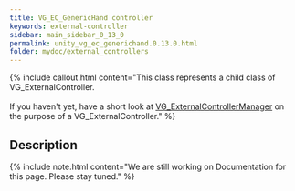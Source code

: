 ```yaml
---
title: VG_EC_GenericHand controller
keywords: external-controller
sidebar: main_sidebar_0_13_0
permalink: unity_vg_ec_generichand.0.13.0.html
folder: mydoc/external_controllers
---
```


{% include callout.html content="This class represents a child class of VG_ExternalController.<br><br> If you haven't yet, have a short look at [VG_ExternalControllerManager](unity_component_vgexternalcontrollermanager.0.13.0.html) on the purpose of a VG_ExternalController." %}

## Description 

{% include note.html content="We are still working on Documentation for this page. Please stay tuned." %}